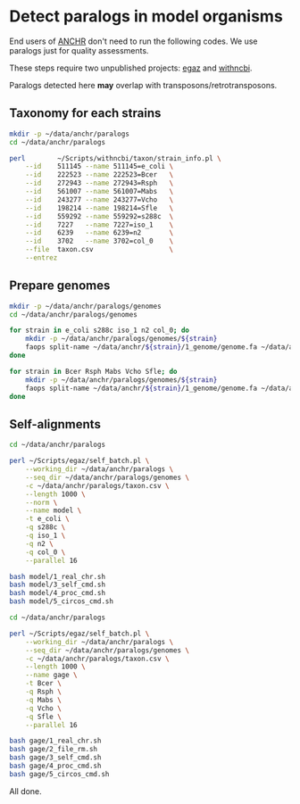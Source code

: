 # Detect paralogs in model organisms

End users of [ANCHR](https://github.com/wang-q/App-Anchr) don't need to run the following codes. We
use paralogs just for quality assessments.

These steps require two unpublished projects: [egaz](https://github.com/wang-q/egaz) and
[withncbi](https://github.com/wang-q/withncbi).

Paralogs detected here **may** overlap with transposons/retrotransposons.

## Taxonomy for each strains

```bash
mkdir -p ~/data/anchr/paralogs
cd ~/data/anchr/paralogs

perl        ~/Scripts/withncbi/taxon/strain_info.pl \
    --id    511145 --name 511145=e_coli \
    --id    222523 --name 222523=Bcer   \
    --id    272943 --name 272943=Rsph   \
    --id    561007 --name 561007=Mabs   \
    --id    243277 --name 243277=Vcho   \
    --id    198214 --name 198214=Sfle   \
    --id    559292 --name 559292=s288c  \
    --id    7227   --name 7227=iso_1    \
    --id    6239   --name 6239=n2       \
    --id    3702   --name 3702=col_0    \
    --file  taxon.csv                   \
    --entrez
```

## Prepare genomes

```bash
mkdir -p ~/data/anchr/paralogs/genomes
cd ~/data/anchr/paralogs/genomes

for strain in e_coli s288c iso_1 n2 col_0; do
    mkdir -p ~/data/anchr/paralogs/genomes/${strain}
    faops split-name ~/data/anchr/${strain}/1_genome/genome.fa ~/data/anchr/paralogs/genomes/${strain}
done

for strain in Bcer Rsph Mabs Vcho Sfle; do
    mkdir -p ~/data/anchr/paralogs/genomes/${strain}
    faops split-name ~/data/anchr/${strain}/1_genome/genome.fa ~/data/anchr/paralogs/genomes/${strain}
done

```

## Self-alignments

```bash
cd ~/data/anchr/paralogs

perl ~/Scripts/egaz/self_batch.pl \
    --working_dir ~/data/anchr/paralogs \
    --seq_dir ~/data/anchr/paralogs/genomes \
    -c ~/data/anchr/paralogs/taxon.csv \
    --length 1000 \
    --norm \
    --name model \
    -t e_coli \
    -q s288c \
    -q iso_1 \
    -q n2 \
    -q col_0 \
    --parallel 16

bash model/1_real_chr.sh
bash model/3_self_cmd.sh
bash model/4_proc_cmd.sh
bash model/5_circos_cmd.sh
```

```bash
cd ~/data/anchr/paralogs

perl ~/Scripts/egaz/self_batch.pl \
    --working_dir ~/data/anchr/paralogs \
    --seq_dir ~/data/anchr/paralogs/genomes \
    -c ~/data/anchr/paralogs/taxon.csv \
    --length 1000 \
    --name gage \
    -t Bcer \
    -q Rsph \
    -q Mabs \
    -q Vcho \
    -q Sfle \
    --parallel 16

bash gage/1_real_chr.sh
bash gage/2_file_rm.sh
bash gage/3_self_cmd.sh
bash gage/4_proc_cmd.sh
bash gage/5_circos_cmd.sh
```

All done.
